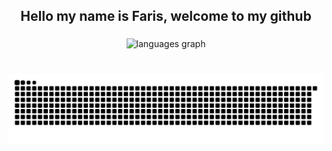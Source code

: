 <h2 align="center">Hello my name is Faris, welcome to my github</h2>

###

<div align="center">
  <img src="https://github-readme-stats.vercel.app/api/top-langs?username=fsiddiqi03&locale=en&hide_title=false&layout=compact&card_width=320&langs_count=5&theme=dracula&hide_border=false" height="150" alt="languages graph"  />
</div>





###

<br clear="both">

<img src="https://raw.githubusercontent.com/fsiddiqi03/fsiddiqi03/output/snake.svg" alt="Snake animation" />

###

